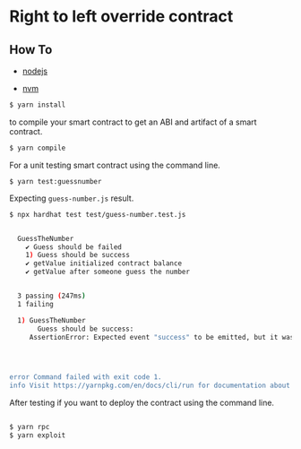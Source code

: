 # Right to left override contract

## How To

- [nodejs](https://nodejs.org/en/)

- [nvm](https://github.com/nvm-sh/nvm)

```bash
$ yarn install
```

to compile your smart contract to get an ABI and artifact of a smart contract.

```bash
$ yarn compile
```

For a unit testing smart contract using the command line.

```
$ yarn test:guessnumber
```

Expecting `guess-number.js` result.

```bash
$ npx hardhat test test/guess-number.test.js


  GuessTheNumber
    ✔ Guess should be failed
    1) Guess should be success
    ✔ getValue initialized contract balance
    ✔ getValue after someone guess the number


  3 passing (247ms)
  1 failing

  1) GuessTheNumber
       Guess should be success:
     AssertionError: Expected event "success" to be emitted, but it wasn't
  



error Command failed with exit code 1.
info Visit https://yarnpkg.com/en/docs/cli/run for documentation about this command.

```

After testing if you want to deploy the contract using the command line.

```bash

$ yarn rpc
$ yarn exploit
```
